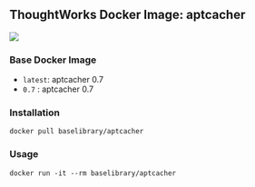 ## ThoughtWorks Docker Image: aptcacher

[![](http://dockeri.co/image/baselibrary/aptcacher)](https://registry.hub.docker.com/u/baselibrary/aptcacher/)

### Base Docker Image

* `latest`: aptcacher 0.7
* `0.7`   : aptcacher 0.7

### Installation

    docker pull baselibrary/aptcacher

### Usage

    docker run -it --rm baselibrary/aptcacher
